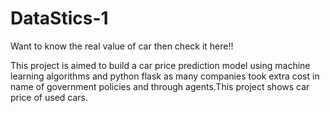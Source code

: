 # DataStics-1

Want to know the real value of car then check it here!!

This project is aimed to build a car price prediction model using machine learning algorithms and python flask as many companies took extra cost in name of government policies and through agents.This project shows car price of used cars.
